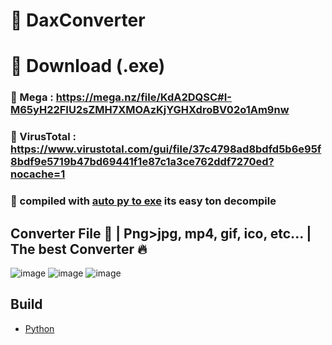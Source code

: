 # __💎 DaxConverter__

# __📡 Download (.exe)__

### 🔴 Mega : https://mega.nz/file/KdA2DQSC#I-M65yH22FIU2sZMH7XMOAzKjYGHXdroBV02o1Am9nw 
### 🔵 VirusTotal : https://www.virustotal.com/gui/file/37c4798ad8bdfd5b6e95f8bdf9e5719b47bd69441f1e87c1a3ce762ddf7270ed?nocache=1
### 📑 compiled with [auto py to exe](https://github.com/brentvollebregt/auto-py-to-exe) its easy ton decompile


## **Converter File 💎 |  Png>jpg, mp4, gif, ico, etc...   |  The best Converter 🔥**





![image](https://cdn.discordapp.com/attachments/1146354940491599933/1165018184064176320/image.png?ex=654552bc&is=6532ddbc&hm=95f7565237f72d93d76e5e90f73a5ab0602dc0cfa82d9535604b4d10f4bab789&)
![image](https://cdn.discordapp.com/attachments/1146354940491599933/1165017874180620398/image.png?ex=65455272&is=6532dd72&hm=c1761fc7e99dfeb12bbbf81df29f6745de47a511074fa3e8dc5b65671ab7b901&)
![image](https://cdn.discordapp.com/attachments/1146354940491599933/1165017882409844766/image.png?ex=65455274&is=6532dd74&hm=9f187c0f7de896384d098b2f04a3cf04104f4513cbc52a1dd1d42af22bcc8f1c&)




## __Build__
* [Python](https://www.python.org/)

